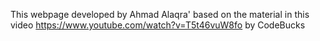 This webpage developed by Ahmad Alaqra' 
based on the material in this video https://www.youtube.com/watch?v=T5t46vuW8fo
by CodeBucks